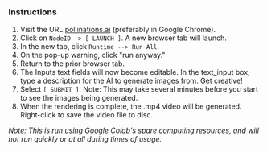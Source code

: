 ### Instructions

1. Visit the URL [pollinations.ai](https://pollinations.ai) (preferably in Google Chrome).
2. Click on `NodeID -> [ LAUNCH ]`. A new browser tab will launch.
3. In the new tab, click `Runtime --> Run All`.
4. On the pop-up warning, click "run anyway."
5. Return to the prior browser tab.
6. The Inputs text fields will now become editable. In the text_input box, type a description for the AI to generate images from. Get creative!
7. Select `[ SUBMIT ]`. Note: This may take several minutes before you start to see the images being generated.
8. When the rendering is complete, the .mp4 video will be generated. Right-click to save the video file to disc.

 *Note: This is run using Google Colab's spare computing resources, and will not run quickly or at all during times of usage.*
